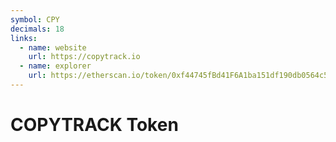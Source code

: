 ```yaml
---
symbol: CPY
decimals: 18
links:
  - name: website
    url: https://copytrack.io
  - name: explorer
    url: https://etherscan.io/token/0xf44745fBd41F6A1ba151df190db0564c5fCc4410
---
```


# COPYTRACK Token
